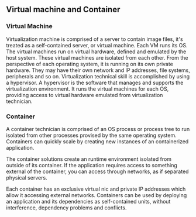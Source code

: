 ## Virtual machine and Container

### Virtual Machine

Virtualization machine is comprised of a server to contain image files, it's treated as a self-contained server, or virtual machine. Each VM runs its OS. The virtual machines run on virtual hardware, defined and emulated by the host system. These virtual machines are isolated from each other. From the perspective of each operating system, it is running on its own private hardware. They may have their own network and IP addresses, file systems, peripherals and so on.
Virtualization technical skill is accomplished by using a hypervisor. A hypervisor is the software that manages and supports the virtualization environment. It runs the virtual machines for each OS, providing access to virtual hardware emulated from virtualization technician.

### Container

A container technician is comprised of an OS process or process tree to run isolated from other processes provised by the same operating system. Containers can quickly scale by creating new instances of an containerized application.

The container solutions create an runtime environment isolated from outside of its container. If the application requires access to something external of the container, you can access through networks, as if separated physical servers.

Each container has an exclusive virtual nic and private IP addresses which allow it accessing external networks. Containers can be used by deploying an application and its dependencies as self-contained units, without interference, dependency problems and conflicts.
